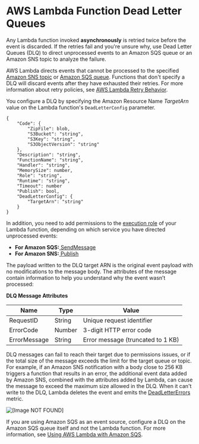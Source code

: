 # AWS Lambda Function Dead Letter Queues<a name="dlq"></a>

Any Lambda function invoked **asynchronously** is retried twice before the event is discarded\. If the retries fail and you're unsure why, use Dead Letter Queues \(DLQ\) to direct unprocessed events to an Amazon SQS queue or an Amazon SNS topic to analyze the failure\. 

 AWS Lambda directs events that cannot be processed to the specified [Amazon SNS topic](https://docs.aws.amazon.com/sns/latest/gsg/CreateTopic.html) or [Amazon SQS queue](https://docs.aws.amazon.com/AWSSimpleQueueService/latest/SQSDeveloperGuide/sqs-create-queue.html)\. Functions that don't specify a DLQ will discard events after they have exhausted their retries\. For more information about retry policies, see [AWS Lambda Retry Behavior](retries-on-errors.md)\.

You configure a DLQ by specifying the Amazon Resource Name *TargetArn* value on the Lambda function's `DeadLetterConfig` parameter\.

```
{
    "Code": {
        "ZipFile": blob,
        "S3Bucket": "string",
        "S3Key": "string",
        "S3ObjectVersion": "string"
    },
    "Description": "string",
    "FunctionName": "string",
    "Handler": "string",
    "MemorySize": number,
    "Role": "string",
    "Runtime": "string",
    "Timeout": number
    "Publish": bool,
    "DeadLetterConfig": {
        "TargetArn": "string" 
    }
}
```

In addition, you need to add permissions to the [execution role](lambda-intro-execution-role.md) of your Lambda function, depending on which service you have directed unprocessed events:
+ **For Amazon SQS:**[ SendMessage](https://docs.aws.amazon.com/AWSSimpleQueueService/latest/APIReference/API_SendMessage.html) 
+ **For Amazon SNS:**[ Publish](https://docs.aws.amazon.com/sns/latest/api/API_Publish.html) 

The payload written to the DLQ target ARN is the original event payload with no modifications to the message body\. The attributes of the message contain information to help you understand why the event wasn’t processed: 


**DLQ Message Attributes**  

| Name | Type | Value | 
| --- | --- | --- | 
| RequestID  | String | Unique request identifier  | 
| ErrorCode | Number | 3\-digit HTTP error code | 
| ErrorMessage | String | Error message \(truncated to 1 KB\)  | 

DLQ messages can fail to reach their target due to permissions issues, or if the total size of the message exceeds the limit for the target queue or topic\. For example, if an Amazon SNS notification with a body close to 256 KB triggers a function that results in an error, the additional event data added by Amazon SNS, combined with the attributes added by Lambda, can cause the message to exceed the maximum size allowed in the DLQ\. When it can't write to the DLQ, Lambda deletes the event and emits the [DeadLetterErrors](monitoring-functions-metrics.md) metric\.

![\[Image NOT FOUND\]](http://docs.aws.amazon.com/lambda/latest/dg/images/DLQ.png)

If you are using Amazon SQS as an event source, configure a DLQ on the Amazon SQS queue itself and not the Lambda function\. For more information, see [Using AWS Lambda with Amazon SQS](with-sqs.md)\.